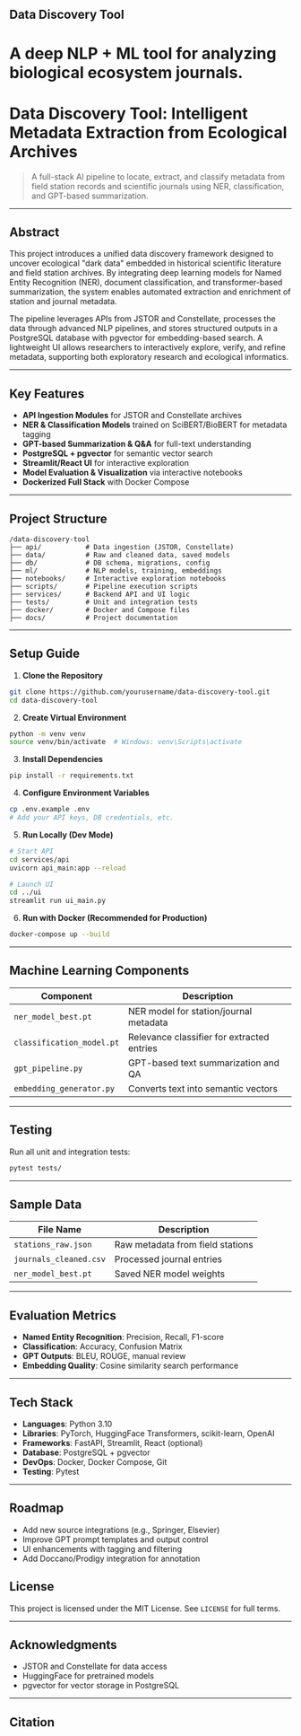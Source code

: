 ﻿## Data Discovery Tool
A deep NLP + ML tool for analyzing biological ecosystem journals.
=======
# Data Discovery Tool: Intelligent Metadata Extraction from Ecological Archives

> A full-stack AI pipeline to locate, extract, and classify metadata from field station records and scientific journals using NER, classification, and GPT-based summarization.

---

## Abstract

This project introduces a unified data discovery framework designed to uncover ecological "dark data" embedded in historical scientific literature and field station archives. By integrating deep learning models for Named Entity Recognition (NER), document classification, and transformer-based summarization, the system enables automated extraction and enrichment of station and journal metadata.

The pipeline leverages APIs from JSTOR and Constellate, processes the data through advanced NLP pipelines, and stores structured outputs in a PostgreSQL database with pgvector for embedding-based search. A lightweight UI allows researchers to interactively explore, verify, and refine metadata, supporting both exploratory research and ecological informatics.

---

## Key Features

- **API Ingestion Modules** for JSTOR and Constellate archives  
- **NER & Classification Models** trained on SciBERT/BioBERT for metadata tagging  
- **GPT-based Summarization & Q&A** for full-text understanding  
- **PostgreSQL + pgvector** for semantic vector search  
- **Streamlit/React UI** for interactive exploration  
- **Model Evaluation & Visualization** via interactive notebooks  
- **Dockerized Full Stack** with Docker Compose  

---

## Project Structure

```
/data-discovery-tool
├── api/           # Data ingestion (JSTOR, Constellate)
├── data/          # Raw and cleaned data, saved models
├── db/            # DB schema, migrations, config
├── ml/            # NLP models, training, embeddings
├── notebooks/     # Interactive exploration notebooks
├── scripts/       # Pipeline execution scripts
├── services/      # Backend API and UI logic
├── tests/         # Unit and integration tests
├── docker/        # Docker and Compose files
├── docs/          # Project documentation
```

---

## Setup Guide

1. **Clone the Repository**

```bash
git clone https://github.com/yourusername/data-discovery-tool.git
cd data-discovery-tool
```

2. **Create Virtual Environment**

```bash
python -m venv venv
source venv/bin/activate  # Windows: venv\Scripts\activate
```

3. **Install Dependencies**

```bash
pip install -r requirements.txt
```

4. **Configure Environment Variables**

```bash
cp .env.example .env
# Add your API keys, DB credentials, etc.
```

5. **Run Locally (Dev Mode)**

```bash
# Start API
cd services/api
uvicorn api_main:app --reload

# Launch UI
cd ../ui
streamlit run ui_main.py
```

6. **Run with Docker (Recommended for Production)**

```bash
docker-compose up --build
```

---

## Machine Learning Components

| Component              | Description                                 |
|------------------------|---------------------------------------------|
| `ner_model_best.pt`    | NER model for station/journal metadata      |
| `classification_model.pt` | Relevance classifier for extracted entries |
| `gpt_pipeline.py`      | GPT-based text summarization and QA         |
| `embedding_generator.py` | Converts text into semantic vectors       |

---

## Testing

Run all unit and integration tests:

```bash
pytest tests/
```

---

## Sample Data

| File Name             | Description                         |
|-----------------------|-------------------------------------|
| `stations_raw.json`   | Raw metadata from field stations    |
| `journals_cleaned.csv`| Processed journal entries           |
| `ner_model_best.pt`   | Saved NER model weights             |

---

## Evaluation Metrics

- **Named Entity Recognition**: Precision, Recall, F1-score  
- **Classification**: Accuracy, Confusion Matrix  
- **GPT Outputs**: BLEU, ROUGE, manual review  
- **Embedding Quality**: Cosine similarity search performance  

---

## Tech Stack

- **Languages**: Python 3.10  
- **Libraries**: PyTorch, HuggingFace Transformers, scikit-learn, OpenAI  
- **Frameworks**: FastAPI, Streamlit, React (optional)  
- **Database**: PostgreSQL + pgvector  
- **DevOps**: Docker, Docker Compose, Git  
- **Testing**: Pytest  

---

## Roadmap

- Add new source integrations (e.g., Springer, Elsevier)  
- Improve GPT prompt templates and output control  
- UI enhancements with tagging and filtering  
- Add Doccano/Prodigy integration for annotation  


## License

This project is licensed under the MIT License. See `LICENSE` for full terms.

---

## Acknowledgments

- JSTOR and Constellate for data access  
- HuggingFace for pretrained models  
- pgvector for vector storage in PostgreSQL  

---

## Citation